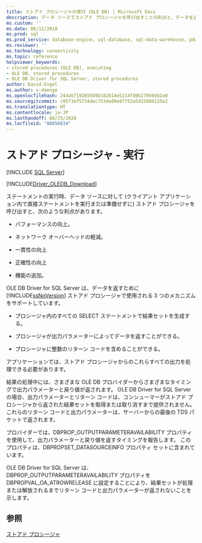 ```yaml
---
title: ストアド プロシージャの実行 (OLE DB) | Microsoft Docs
description: データ ソースでストアド プロシージャを呼び出すことの利点と、データを返す OLE DB Driver for SQL Server のメカニズムについて説明します。
ms.custom: ''
ms.date: 06/12/2018
ms.prod: sql
ms.prod_service: database-engine, sql-database, sql-data-warehouse, pdw
ms.reviewer: ''
ms.technology: connectivity
ms.topic: reference
helpviewer_keywords:
- stored procedures [OLE DB], executing
- OLE DB, stored procedures
- OLE DB Driver for SQL Server, stored procedures
author: David-Engel
ms.author: v-daenge
ms.openlocfilehash: 244a5719285589b182b14e5214fd0b27050db2a0
ms.sourcegitcommit: c95f3ef5734dec753de09e07752a5d15884125e2
ms.translationtype: HT
ms.contentlocale: ja-JP
ms.lasthandoff: 08/25/2020
ms.locfileid: "88858834"
---
```

# <a name="stored-procedures---running"></a>ストアド プロシージャ - 実行
[!INCLUDE [SQL Server](../../../includes/applies-to-version/sql-asdb-asdbmi-asa-pdw.md)]

[!INCLUDE[Driver_OLEDB_Download](../../../includes/driver_oledb_download.md)]

  ステートメントの実行時、データ ソースに対して (クライアント アプリケーション内で直接ステートメントを実行または準備せずに) ストアド プロシージャを呼び出すと、次のような利点があります。  
  
-   パフォーマンスの向上。  
  
-   ネットワーク オーバーヘッドの軽減。  
  
-   一貫性の向上  
  
-   正確性の向上  
  
-   機能の追加。  
  
 OLE DB Driver for SQL Server は、データを返すために [!INCLUDE[ssNoVersion](../../../includes/ssnoversion-md.md)] ストアド プロシージャで使用される 3 つのメカニズムをサポートしています。  
  
-   プロシージャ内のすべての SELECT ステートメントで結果セットを生成する。  
  
-   プロシージャが出力パラメーターによってデータを返すことができる。  
  
-   プロシージャに整数のリターン コードを含めることができる。  
  
 アプリケーションでは、ストアド プロシージャからのこれらすべての出力を処理できる必要があります。  
  
 結果の処理中には、さまざまな OLE DB プロバイダーからさまざまなタイミングで出力パラメーターと戻り値が返されます。 OLE DB Driver for SQL Server の場合、出力パラメーターとリターン コードは、コンシューマーがストアド プロシージャから返された結果セットを取得または取り消すまで提供されません。 これらのリターン コードと出力パラメーターは、サーバーからの最後の TDS パケットで返されます。  
  
 プロバイダーでは、DBPROP_OUTPUTPARAMETERAVAILABILITY プロパティを使用して、出力パラメーターと戻り値を返すタイミングを報告します。 このプロパティは、DBPROPSET_DATASOURCEINFO プロパティ セットに含まれています。  
  
 OLE DB Driver for SQL Server は、DBPROP_OUTPUTPARAMETERAVAILABILITY プロパティを DBPROPVAL_OA_ATROWRELEASE に設定することにより、結果セットが処理または解放されるまでリターン コードと出力パラメーターが返されないことを示します。  
  
## <a name="see-also"></a>参照  
 [ストアド プロシージャ](../../oledb/ole-db/stored-procedures.md)  
  
  
